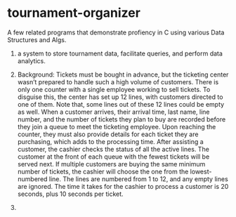 # tournament-organizer

A few related programs that demonstrate profiency in C using various Data Structures and Algs.

1. a system to store tournament data, facilitate queries, and perform data analytics.

2. Background:
  Tickets must be bought in advance, but the ticketing center wasn’t prepared to handle
  such a high volume of customers. There is only one counter with a single employee working to sell
  tickets. To disguise this, the center has set up 12 lines, with customers directed to one of them. Note that,
  some lines out of these 12 lines could be empty as well.
  When a customer arrives, their arrival time, last name, line number, and the number of tickets they plan
  to buy are recorded before they join a queue to meet the ticketing employee. Upon reaching the counter,
  they must also provide details for each ticket they are purchasing, which adds to the processing time.
  After assisting a customer, the cashier checks the status of all the active lines. The customer at the front
  of each queue with the fewest tickets will be served next. If multiple customers are buying the same
  minimum number of tickets, the cashier will choose the one from the lowest-numbered line. The lines
  are numbered from 1 to 12, and any empty lines are ignored.
  The time it takes for the cashier to process a customer is 20 seconds, plus 10 seconds per ticket.

3. 

